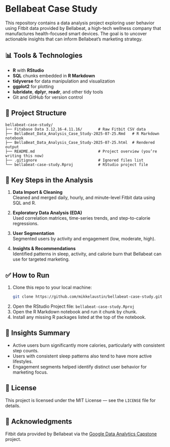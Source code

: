 # Bellabeat Case Study

This repository contains a data analysis project exploring user behavior using Fitbit data provided by Bellabeat, a high-tech wellness company that manufactures health-focused smart devices. The goal is to uncover actionable insights that can inform Bellabeat’s marketing strategy.

## 📊 Tools & Technologies
- **R** with **RStudio**
- **SQL** chunks embedded in **R Markdown**
- **tidyverse** for data manipulation and visualization
- **ggplot2** for plotting
- **lubridate**, **dplyr**, **readr**, and other tidy tools
- Git and GitHub for version control

## 📁 Project Structure
```
bellabeat-case-study/
├── Fitabase Data 3.12.16-4.11.16/       # Raw Fitbit CSV data
├── BellaBeat_Data_Analysis_Case_Study-2025-07-25.Rmd   # R Markdown notebook
├── BellaBeat_Data_Analysis_Case_Study-2025-07-25.html  # Rendered output
├── README.md                            # Project overview (you’re writing this now)
├── .gitignore                           # Ignored files list
└── bellabeat-case-study.Rproj           # RStudio project file

```

## 📌 Key Steps in the Analysis
1. **Data Import & Cleaning**  
   Cleaned and merged daily, hourly, and minute-level Fitbit data using SQL and R.

2. **Exploratory Data Analysis (EDA)**  
   Used correlation matrices, time-series trends, and step-to-calorie regressions.

3. **User Segmentation**  
   Segmented users by activity and engagement (low, moderate, high).

4. **Insights & Recommendations**  
   Identified patterns in sleep, activity, and calorie burn that Bellabeat can use for targeted marketing.

## ✅ How to Run
1. Clone this repo to your local machine:
   ```bash
   git clone https://github.com/mikkelaustin/bellabeat-case-study.git
   ```
2. Open the RStudio Project file: `bellabeat-case-study.Rproj`
3. Open the R Markdown notebook and run it chunk by chunk.
4. Install any missing R packages listed at the top of the notebook.

## 🧠 Insights Summary
- Active users burn significantly more calories, particularly with consistent step counts.
- Users with consistent sleep patterns also tend to have more active lifestyles.
- Engagement segments helped identify distinct user behavior for marketing focus.

## 📄 License
This project is licensed under the MIT License — see the `LICENSE` file for details.

## 🙌 Acknowledgments
Fitbit data provided by Bellabeat via the [Google Data Analytics Capstone](https://www.coursera.org/learn/google-data-analytics-capstone) project.
